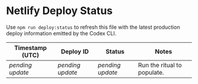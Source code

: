 # Netlify Deploy Status

Use `npm run deploy:status` to refresh this file with the latest production deploy information emitted by the Codex CLI.

| Timestamp (UTC) | Deploy ID | Status | Notes |
| --- | --- | --- | --- |
| _pending update_ | _pending update_ | _pending update_ | Run the ritual to populate. |
